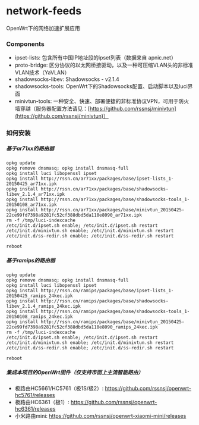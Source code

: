 # network-feeds
OpenWrt下的网络加速扩展应用

### Components
* ipset-lists: 包含所有中国IP地址段的ipset列表（数据来自 apnic.net）
* proto-bridge: 区分协议的以太网桥接驱动，以及一种可压缩VLAN头的非标准VLAN技术（YaVLAN）
* shadowsocks-libev: Shadowsocks - v2.1.4
* shadowsocks-tools: OpenWrt下的Shadowsocks配置、启动脚本以及luci界面
* minivtun-tools: 一种安全、快速、部署便捷的非标准协议VPN，可用于防火墙穿越（服务器配置方法请见：[https://github.com/rssnsj/minivtun](https://github.com/rssnsj/minivtun)）

### 如何安装

##### 基于ar71xx的路由器

    opkg update
    opkg remove dnsmasq; opkg install dnsmasq-full
    opkg install luci libopenssl ipset
    opkg install http://rssn.cn/ar71xx/packages/base/ipset-lists_1-20150425_ar71xx.ipk
    opkg install http://rssn.cn/ar71xx/packages/base/shadowsocks-libev_2.1.4_ar71xx.ipk
    opkg install http://rssn.cn/ar71xx/packages/base/shadowsocks-tools_1-20150108_ar71xx.ipk
    opkg install http://rssn.cn/ar71xx/packages/base/minivtun_20150425-22ce99fd7398a9281fc52cf388dbd5da110e8090_ar71xx.ipk
    rm -f /tmp/luci-indexcache
    /etc/init.d/ipset.sh enable; /etc/init.d/ipset.sh restart
    /etc/init.d/minivtun.sh enable; /etc/init.d/minivtun.sh restart
    /etc/init.d/ss-redir.sh enable; /etc/init.d/ss-redir.sh restart
      
    reboot

##### 基于ramips的路由器

    opkg update
    opkg remove dnsmasq; opkg install dnsmasq-full
    opkg install luci libopenssl ipset
    opkg install http://rssn.cn/ramips/packages/base/ipset-lists_1-20150425_ramips_24kec.ipk
    opkg install http://rssn.cn/ramips/packages/base/shadowsocks-libev_2.1.4_ramips_24kec.ipk
    opkg install http://rssn.cn/ramips/packages/base/shadowsocks-tools_1-20150108_ramips_24kec.ipk
    opkg install http://rssn.cn/ramips/packages/base/minivtun_20150425-22ce99fd7398a9281fc52cf388dbd5da110e8090_ramips_24kec.ipk
    rm -f /tmp/luci-indexcache
    /etc/init.d/ipset.sh enable; /etc/init.d/ipset.sh restart
    /etc/init.d/minivtun.sh enable; /etc/init.d/minivtun.sh restart
    /etc/init.d/ss-redir.sh enable; /etc/init.d/ss-redir.sh restart
      
    reboot

##### 集成本项目的OpenWrt固件（仅支持市面上主流智能路由）
* 极路由HC5661/HC5761（极1S/极2）: https://github.com/rssnsj/openwrt-hc5761/releases
* 极路由HC6361（极1）: https://github.com/rssnsj/openwrt-hc6361/releases
* 小米路由mini: https://github.com/rssnsj/openwrt-xiaomi-mini/releases
